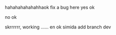 hahahahahahahhaok
fix a bug here
yes ok

no ok

skrrrrrr, working ......
en  ok simida
add branch dev
